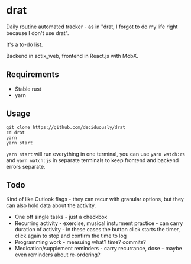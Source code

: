 # drat

Daily routine automated tracker - as in "drat, I forgot to do my life right because I don't use drat".  

It's a to-do list.

Backend in actix_web, frontend in React.js with MobX.

## Requirements

* Stable rust
* yarn

## Usage

```shell
git clone https://github.com/deciduously/drat
cd drat
yarn
yarn start
```

`yarn start` will run everything in one terminal, you can use `yarn watch:rs` and `yarn watch:js` in separate terminals to keep frontend and backend errors separate.

## Todo 

Kind of like Outlook flags - they can recur with granular options, but they can also hold data about the activity.

* One off single tasks - just a checkbox
* Recurring activity - exercise, musical insturment practice - can carry duration of activity - in these cases the button click starts the timer, click again to stop and confirm the time to log
* Programming work - measuing what?  time?  commits?
* Medication/supplement reminders - carry recurrance, dose - maybe even reminders about re-ordering?

